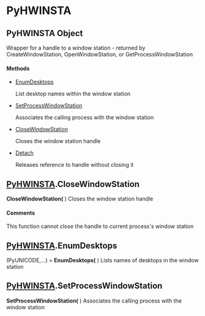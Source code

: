 # PyHWINSTA

## PyHWINSTA Object

Wrapper for a handle to a window station - returned by CreateWindowStation, OpenWindowStation, or GetProcessWindowStation

#### Methods


  - [EnumDesktops](PyHWINSTA.md#pyhwinstaenumdesktops)

    List desktop names within the window station&nbsp;

  - [SetProcessWindowStation](PyHWINSTA.md#pyhwinstasetprocesswindowstation)

    Associates the calling process with the window station&nbsp;

  - [CloseWindowStation](PyHWINSTA.md#pyhwinstaclosewindowstation)

    Closes the window station handle&nbsp;

  - [Detach](PyHWINSTA.md#pyhwinstadetach)

    Releases reference to handle without closing it&nbsp;

## [PyHWINSTA](#pyhwinsta).CloseWindowStation

 __CloseWindowStation(__ )
Closes the window station handle

#### Comments
This function cannot close the handle to current process's window station

## [PyHWINSTA](#pyhwinsta).EnumDesktops

(PyUNICODE,...) = __EnumDesktops(__ )
Lists names of desktops in the window station

## [PyHWINSTA](#pyhwinsta).SetProcessWindowStation

 __SetProcessWindowStation(__ )
Associates the calling process with the window station